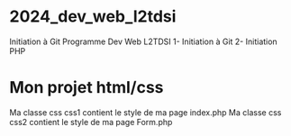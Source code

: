 # 2024_dev_web_l2tdsi
Initiation à Git
Programme Dev Web L2TDSI 
1- Initiation à Git
2- Initiation PHP

# Mon projet html/css
Ma classe css css1 contient le style de ma page index.php
Ma classe css css2 contient le style de ma page Form.php
